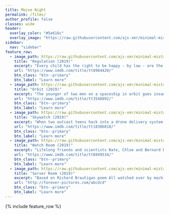```yaml
---
title: Moive Night
permalink: /films/
author_profile: false
classes: wide
header:
  overlay_color: "#5e616c"
  overlay_image: "https://raw.githubusercontent.com/ajs-xmr/minimal-mistakes/master/assets/images/berlin-banner.jpg"
sidebar:
  nav: "sidebar"
feature_row:
  - image_path: https://raw.githubusercontent.com/ajs-xmr/minimal-mistakes/master/assets/images/regulation.jpg
    title: "Regulation (2019)"
    excerpt: "Every child has the right to be happy - by law - are the words of a future social worker, forcing a happy patch/micro doser on a girl, living isolated with her mom."
    url: "https://www.imdb.com/title/tt8984420/"
    btn_class: "btn--primary"
    btn_label: "Learn more"
  - image_path: https://raw.githubusercontent.com/ajs-xmr/minimal-mistakes/master/assets/images/orbit.jpg
    title: "Orbit (2019)"
    excerpt: "The younger of two men on a spaceship in orbit goes insane, obsessed with the older man's white eyeball and awaits opportunity to take it."
    url: "https://www.imdb.com/title/tt3548892/"
    btn_class: "btn--primary"
    btn_label: "Learn more"
  - image_path: https://raw.githubusercontent.com/ajs-xmr/minimal-mistakes/master/assets/images/skywatch.jpg
    title: "Skywatch (2019)"
    excerpt: "When two outcast teens hack into a drone delivery system to pull a prank on the girl next door, they accidentally redirect a critical shipment and find themselves entangled in a life-and-death political conspiracy."
    url: "https://www.imdb.com/title/tt10306018/"
    btn_class: "btn--primary"
    btn_label: "Learn more"
  - image_path: https://raw.githubusercontent.com/ajs-xmr/minimal-mistakes/master/assets/images/watchr-room.jpg
    title: "Watch Room (2019)"
    excerpt: "Lifelong friends and scientists Nate, Chloe and Bernard believe they are safely creating A.I. within virtual reality, until their creation, Kate, learns it's at risk of being shut down."
    url: "https://www.imdb.com/title/tt6849534/"
    btn_class: "btn--primary"
    btn_label: "Learn more"
  - image_path: https://raw.githubusercontent.com/ajs-xmr/minimal-mistakes/master/assets/images/server-room.jpg
    title: "Server Room (2019)"
    excerpt: "Based on Richard Brautigan poem All watched over by machines of loving grace, 1967. Dystopia is no longer tomorrow. It is here, now and today. Entropy is real and will never stop."
    url: "http://forever-pictures.com/abcdcd"
    btn_class: "btn--primary"
    btn_label: "Learn more"
---
```


{% include feature_row %}
